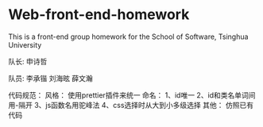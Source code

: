 # Web-front-end-homework
This is a front-end group homework for the School of Software, Tsinghua University

队长:
申诗哲

队员:
李承锴 刘海昡 薛文瀚

代码规范：
风格：
使用prettier插件来统一
命名：
1、id唯一
2、id和类名单词间用-隔开
3、js函数名用驼峰法
4、css选择时从大到小多级选择
其他：
仿照已有代码